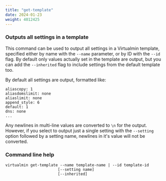 ```yaml
---
title: "get-template"
date: 2024-01-23
weight: 4012425
---
```


### Outputs all settings in a template

This command can be used to output all settings in a Virtualmin template, specified either by name with the `--name` parameter, or by ID with the `--id` flag. By default only values actually set in the template are output, but you can add the `--inherited` flag to include settings from the default template too.

By default all settings are output, formatted like:

```text
aliascopy: 1
aliasdomslimit: none
aliaslimit: none
append_style: 6
default: 1
dns: none
...
```

Any newlines in multi-line values are converted to `\n` for the output. However, if you select to output just a single setting with the `--setting` option followed by a setting name, newlines in it's value will not be converted.

### Command line help

```text
virtualmin get-template --name template-name | --id template-id
                       [--setting name]
                       [--inherited]
```
